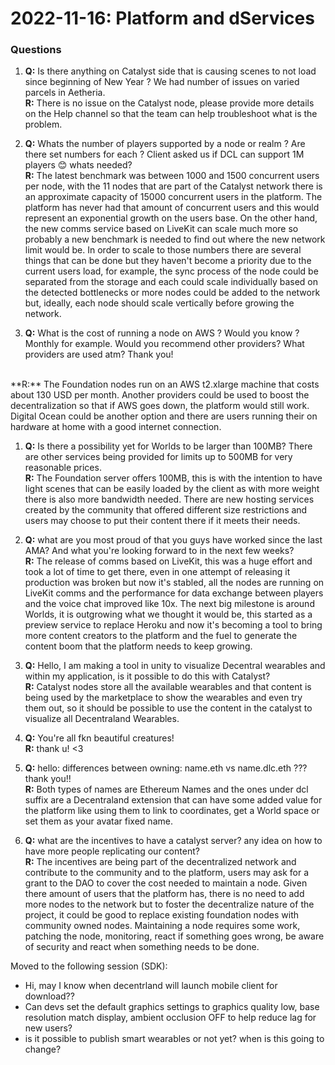 # 2022-11-16: Platform and dServices

### Questions

1. **Q:** Is there anything on Catalyst side that is causing scenes to not load since beginning of New Year ? We had number of issues on varied parcels in Aetheria.<br/>
**R:** There is no issue on the Catalyst node, please provide more details on the Help channel so that the team can help troubleshoot what is the problem. 
   
1. **Q:** Whats the number of players supported by a node or realm ? Are there set numbers for each ? Client asked us if DCL can support 1M players 😊 whats needed?<br/>
**R:** The latest benchmark was between 1000 and 1500 concurrent users per node, with the 11 nodes that are part of the Catalyst network there is an approximate capacity of 15000 concurrent users in the platform. The platform has never had that amount of concurrent users and this would represent an exponential growth on the users base. On the other hand, the new comms service based on LiveKit can scale much more so probably a new benchmark is needed to find out where the new network limit would be. In order to scale to those numbers there are several things that can be done but they haven't become a priority due to the current users load, for example, the sync process of the node could be separated from the storage and each could scale individually based on the detected bottlenecks or more nodes could be added to the network but, ideally, each node should scale vertically before growing the network. 
   
1. **Q:** What is the cost of running a node on AWS ? Would you know ? Monthly for example. Would you recommend other providers? What providers are used atm? Thank you! 
<br/>
**R:** The Foundation nodes run on an AWS t2.xlarge machine that costs about 130 USD per month. Another providers could be used to boost the decentralization so that if AWS goes down, the platform would still work. Digital Ocean could be another option and there are users running their on hardware at home with a good internet connection. 

1. **Q:** Is there a possibility yet for Worlds to be larger than 100MB? There are other services being provided for limits up to 500MB for very reasonable prices.<br/>
**R:** The Foundation server offers 100MB, this is with the intention to have light scenes that can be easily loaded by the client as with more weight there is also more bandwidth needed. There are new hosting services created by the community that offered different size restrictions and users may choose to put their content there if it meets their needs. 

1. **Q:** what are you most proud of that you guys have worked since the last AMA? And what you're looking forward to in the next few weeks? <br/>
**R:** The release of comms based on LiveKit, this was a huge effort and took a lot of time to get there, even in one attempt of releasing it production was broken but now it's stabled, all the nodes are running on LiveKit comms and the performance for data exchange between players and the voice chat improved like 10x. The next big milestone is around Worlds, it is outgrowing what we thought it would be, this started as a preview service to replace Heroku and now it's becoming a tool to bring more content creators to the platform and the fuel to generate the content boom that the platform needs to keep growing.  

1. **Q:** Hello, I am making a tool in unity to visualize Decentral wearables and within my application, is it possible to do this with Catalyst? <br/>
**R:** Catalyst nodes store all the available wearables and that content is being used by the marketplace to show the wearables and even try them out, so it should be possible to use the content in the catalyst to visualize all Decentraland Wearables. 
   
1. **Q:** You're all fkn beautiful creatures!<br/>
**R:** thank u! <3

1. **Q:** hello: differences between owning: name.eth vs name.dlc.eth ??? thank you!! <br/>
**R:** Both types of names are Ethereum Names and the ones under dcl suffix are a Decentraland extension that can have some added value for the platform like using them to link to coordinates, get a World space or set them as your avatar fixed name. 

1. **Q:** what are the incentives to have a catalyst server? any idea on how to have more people replicating our content? <br/>
**R:** The incentives are being part of the decentralized network and contribute to the community and to the platform, users may ask for a grant to the DAO to cover the cost needed to maintain a node. Given there amount of users that the platform has, there is no need to add more nodes to the network but to foster the decentralize nature of the project, it could be good to replace existing foundation nodes with community owned nodes. Maintaining a node requires some work, patching the node, monitoring, react if something goes wrong, be aware of security and react when something needs to be done.  



Moved to the following session (SDK): 
- Hi, may I know when decentrland will launch mobile client for download?? 
- Can devs set the default graphics settings to graphics quality low, base resolution match display, ambient occlusion OFF to help reduce lag for new users?
- is it possible to publish smart wearables or not yet? when is this going to change?
